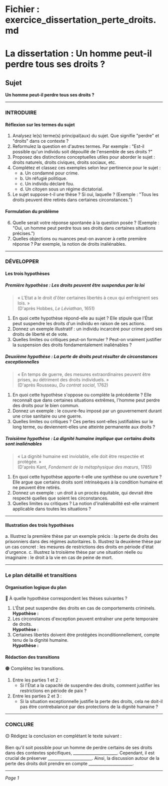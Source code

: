 # Fichier : exercice_dissertation_perte_droits.md

# La dissertation : Un homme peut-il perdre tous ses droits ?

## Sujet
**Un homme peut-il perdre tous ses droits ?**

---

### INTRODUIRE

#### Réflexion sur les termes du sujet

1. Analysez le(s) terme(s) principal(aux) du sujet. Que signifie "perdre" et "droits" dans ce contexte ?
2. Reformulez la question en d'autres termes. Par exemple : "Est-il possible qu'un individu soit dépouillé de l'ensemble de ses droits ?"
3. Proposez des distinctions conceptuelles utiles pour aborder le sujet : droits naturels, droits civiques, droits sociaux, etc.
4. Complétez et classez ces exemples selon leur pertinence pour le sujet :
   - a. Un condamné pour crime.
   - b. Un réfugié politique.
   - c. Un individu déclaré fou.
   - d. Un citoyen sous un régime dictatorial.
5. Le sujet suppose-t-il une thèse ? Si oui, laquelle ? (Exemple : "Tous les droits peuvent être retirés dans certaines circonstances.")

#### Formulation du problème

6. Quelle serait votre réponse spontanée à la question posée ? (Exemple : "Oui, un homme peut perdre tous ses droits dans certaines situations précises.")
7. Quelles objections ou nuances peut-on avancer à cette première réponse ? Par exemple, la notion de droits inaliénables.

---

### DÉVELOPPER

#### Les trois hypothèses

##### Première hypothèse : Les droits peuvent être suspendus par la loi

> « L'Etat a le droit d'ôter certaines libertés à ceux qui enfreignent ses lois. »  
> (D'après Hobbes, *Le Léviathan*, 1651)

1. En quoi cette hypothèse répond-elle au sujet ? Elle stipule que l'État peut suspendre les droits d'un individu en raison de ses actions.
2. Donnez un exemple illustratif : un individu incarcéré pour crime perd ses droits de liberté et de vote.
3. Quelles limites ou critiques peut-on formuler ? Peut-on vraiment justifier la suspension des droits fondamentalement inaliénables ?

##### Deuxième hypothèse : La perte de droits peut résulter de circonstances exceptionnelles

> « En temps de guerre, des mesures extraordinaires peuvent être prises, au détriment des droits individuels. »  
> (D'après Rousseau, *Du contrat social*, 1762)

1. En quoi cette hypothèse s'oppose ou complète la précédente ? Elle reconnaît que dans certaines situations extrêmes, l'homme peut perdre des droits pour le bien commun.
2. Donnez un exemple : le couvre-feu imposé par un gouvernement durant une crise sanitaire ou une guerre.
3. Quelles limites ou critiques ? Ces pertes sont-elles justifiables sur le long terme, ou deviennent-elles une atteinte permanente aux droits ?

##### Troisième hypothèse : La dignité humaine implique que certains droits sont inaliénables

> « La dignité humaine est inviolable, elle doit être respectée et protégée. »  
> (D'après Kant, *Fondement de la métaphysique des mœurs*, 1785)

1. En quoi cette hypothèse apporte-t-elle une synthèse ou une ouverture ? Elle argue que certains droits sont intrinsèques à la condition humaine et ne peuvent être retirés.
2. Donnez un exemple : un droit à un procès équitable, qui devrait être respecté quelles que soient les circonstances.
3. Quelles limites ou critiques ? La notion d'inaliénabilité est-elle vraiment applicable dans toutes les situations ?

---

#### Illustration des trois hypothèses

a. Illustrez la première thèse par un exemple précis : la perte de droits des prisonniers dans des régimes autoritaires.
b. Illustrez la deuxième thèse par un cas concret : les mesures de restrictions des droits en période d'état d'urgence.
c. Illustrez la troisième thèse par une situation réelle ou imaginaire : le droit à la vie en cas de peine de mort.

---

### Le plan détaillé et transitions

#### Organisation logique du plan

🔴 À quelle hypothèse correspondent les thèses suivantes ?

1. L'État peut suspendre des droits en cas de comportements criminels.  
   **Hypothèse :**
2. Les circonstances d'exception peuvent entraîner une perte temporaire de droits.  
   **Hypothèse :**
3. Certaines libertés doivent être protégées inconditionnellement, compte tenu de la dignité humaine.  
   **Hypothèse :**

#### Rédaction des transitions

🟠 Complétez les transitions.

1. Entre les parties 1 et 2 :  
   - Si l'État a la capacité de suspendre des droits, comment justifier les restrictions en période de paix ?
2. Entre les parties 2 et 3 :  
   - Si la situation exceptionnelle justifie la perte des droits, cela ne doit-il pas être contrebalancé par des protections de la dignité humaine ?

---

### CONCLURE

🟡 Rédigez la conclusion en complétant le texte suivant :

Bien qu'il soit possible pour un homme de perdre certains de ses droits dans des contextes spécifiques, ______________________. Cependant, il est crucial de préserver ______________________. Ainsi, la discussion autour de la perte des droits doit prendre en compte ______________________.

--- 

*Page 1*